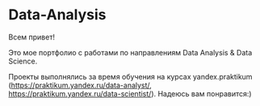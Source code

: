 # Data-Analysis

Всем привет! 

Это мое портфолио с работами по направлениям Data Analysis & Data Science. 

Проекты выполнялись за время обучения на курсах yandex.praktikum (https://praktikum.yandex.ru/data-analyst/, https://praktikum.yandex.ru/data-scientist/). Надеюсь вам понравится:)
